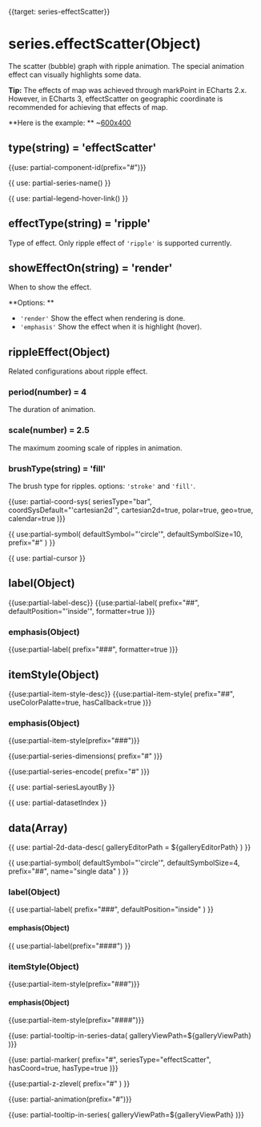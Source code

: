 
{{target: series-effectScatter}}

# series.effectScatter(Object)

The scatter (bubble) graph with ripple animation. The special animation effect can visually highlights some data.

**Tip:**  The effects of map was achieved through markPoint in ECharts 2.x. However, in  ECharts 3, effectScatter on geographic coordinate is recommended for achieving that effects of map.

**Here is the example: **
~[600x400](${galleryViewPath}effectScatter-map&edit=1&reset=1)

## type(string) = 'effectScatter'

{{use: partial-component-id(prefix="#")}}

{{ use: partial-series-name() }}

{{ use: partial-legend-hover-link() }}

## effectType(string) = 'ripple'
Type of effect. Only ripple effect of `'ripple'` is supported currently.

## showEffectOn(string) = 'render'
When to show the effect.

**Options: **
+ `'render'` Show the effect when rendering is done.
+ `'emphasis'` Show the effect when it is highlight (hover).

## rippleEffect(Object)
Related configurations about ripple effect.

### period(number) = 4
The duration of animation.

### scale(number) = 2.5
The maximum zooming scale of ripples in animation.
### brushType(string) = 'fill'
The brush type for ripples. options: `'stroke'` and `'fill'`.

{{use: partial-coord-sys(
    seriesType="bar",
    coordSysDefault="'cartesian2d'",
    cartesian2d=true,
    polar=true,
    geo=true,
    calendar=true
)}}

{{ use:partial-symbol(
    defaultSymbol="'circle'",
    defaultSymbolSize=10,
    prefix="#"
) }}

{{ use: partial-cursor }}

## label(Object)
{{use:partial-label-desc}}
{{use:partial-label(
    prefix="##",
    defaultPosition="'inside'",
    formatter=true
)}}
### emphasis(Object)
{{use:partial-label(
    prefix="###",
    formatter=true
)}}

## itemStyle(Object)
{{use:partial-item-style-desc}}
{{use:partial-item-style(
    prefix="##",
    useColorPalatte=true,
    hasCallback=true
)}}
### emphasis(Object)
{{use:partial-item-style(prefix="###")}}


{{use:partial-series-dimensions(
    prefix="#"
)}}

{{use:partial-series-encode(
    prefix="#"
)}}

{{ use: partial-seriesLayoutBy }}

{{ use: partial-datasetIndex }}

## data(Array)

{{ use: partial-2d-data-desc(
    galleryEditorPath = ${galleryEditorPath}
) }}

{{ use:partial-symbol(
    defaultSymbol="'circle'",
    defaultSymbolSize=4,
    prefix="##",
    name="single data"
) }}

### label(Object)
{{ use:partial-label(
    prefix="###",
    defaultPosition="inside"
) }}
#### emphasis(Object)
{{ use:partial-label(prefix="####") }}


### itemStyle(Object)
{{use:partial-item-style(prefix="###")}}
#### emphasis(Object)
{{use:partial-item-style(prefix="####")}}

{{use: partial-tooltip-in-series-data(
    galleryViewPath=${galleryViewPath}
)}}

{{use: partial-marker(
    prefix="#",
    seriesType="effectScatter",
    hasCoord=true,
    hasType=true
)}}


{{use:partial-z-zlevel(
    prefix="#"
) }}

{{use: partial-animation(prefix="#")}}


{{use: partial-tooltip-in-series(
    galleryViewPath=${galleryViewPath}
)}}

